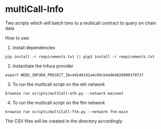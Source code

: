 # multiCall-Info
Two scripts which will batch txns to a multicall contract to query on chain data


How to use:

1) Install dependencies 
```
pip install -r requirements.txt || pip3 install -r requirements.txt
```

2) Instantiate the Infura provider 
```
export WEB3_INFURA_PROJECT_ID=4d1481d1a4c04cb4a9646260001f072f
```

3) To run the multicall script on the eth network 
```
brownie run scripts/multCall-eth.py --network mainnet
```

4) To run the multicall script on the ftm network 
```
brownie run scripts/multiCall-ftm.py --network ftm-main
```

The CSV files will be created in the directory accordingly

